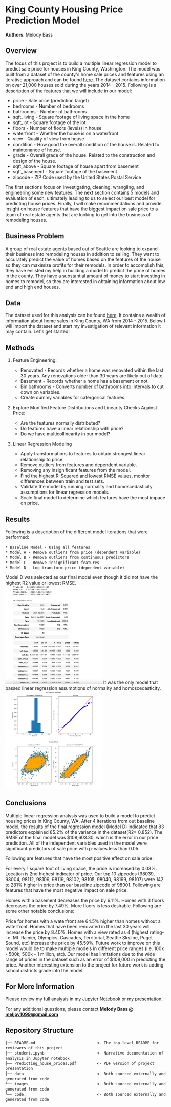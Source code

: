 # King County Housing Price Prediction Model

**Authors**: Melody Bass

## Overview

The focus of this project is to build a multiple linear regression model to predict sale price for houses in King County, Washington. The model was built from a dataset of the county's home sale prices and features using an iterative approach and can be found [here](./data/kc_house_data.csv). The dataset contains information on over 21,000 houses sold during the years 2014 - 2015. Following is a description of the features that we will include in our model:

* price - Sale price (prediction target)
* bedrooms - Number of bedrooms
* bathrooms - Number of bathrooms
* sqft_living - Square footage of living space in the home
* sqft_lot - Square footage of the lot
* floors - Number of floors (levels) in house
* waterfront - Whether the house is on a waterfront
* view - Quality of view from house
* condition - How good the overall condition of the house is. Related to maintenance of house.
* grade - Overall grade of the house. Related to the construction and design of the house.
* sqft_above - Square footage of house apart from basement
* sqft_basement - Square footage of the basement
* zipcode - ZIP Code used by the United States Postal Service

The first sections focus on investigating, cleaning, wrangling, and engineering some new features. The next section contains 5 models and evaluation of each, ultimately leading to us to select our best model for predicting house prices. Finally, I will make recommendations and provide insight on house features that have the biggest impact on sale price to a team of real estate agents that are looking to get into the business of remodeling houses.

## Business Problem

A group of real estate agents based out of Seattle are looking to expand their business into remodeling houses in addition to selling. They want to accurately predict the value of homes based on the features of the house so they can maximize profits for their remodels. In order to accomplish this, they have enlisted my help in building a model to predict the price of homes in the county. They have a substantial amount of money to start investing in homes to remodel, so they are interested in obtaining information about low end and high end houses.

## Data

The dataset used for this analysis can be found [here](./data/kc_house_data.csv). It contains a wealth of information about home sales in King County, WA from 2014 - 2015. Below I will import the dataset and start my investigation of relevant information it may contain. Let's get started!

## Methods

1. Feature Engineering:

    * Renovated - Records whether a home was renovated within the last 30 years. Any renovations older than 30       years are likely out of date.
    * Basement - Records whether a home has a basement or not.
    * Bin bathrooms - Converts number of bathrooms into intervals to cut down on variables.
    * Create dummy variables for catergorical features.
    
2. Explore Modified Feature Distributions and Linearity Checks Against Price:

    * Are the features normally distributed?
    * Do features have a linear relationship with price?
    * Do we have multicollinearity in our model?
    
3. Linear Regression Modeling

    * Apply transformations to features to obtain strongest linear relationship to price.
    * Remove outliers from features and dependent variable.
    * Removing any insignificant features from the model.
    * Find the highest R-Squared and lowest RMSE values, monitor differences between train and test sets.
    * Validate the model by running normality and homoscedasticity assumptions for linear regression models.
    * Scale final model to determine which features have the most impace on price.

## Results

Following is a description of the different model iterations that were performed:

    * Baseline Model - Using all features
    * Model A - Remove outliers from price (dependent variable)
    * Model B - Remove outliers from continuous predictors
    * Model C - Remove insignificant features
    * Model D - Log transform price (dependent variable)
    
Model D was selected as our final model even though it did not have the highest R2 value or lowest RMSE. 
<img src = "./images/final_model_stats.png" width=60%>
It was the only model that passed linear regression assumptions of normality and homoscedasticity.    
<img src = "./images/final_qq_plot.png" width=60%><img src = "./images/final_resid_plot.png" width=60%>
     

## Conclusions

Multiple linear regression analysis was used to build a model to predict housing prices in King County, WA. After 4 iterations from out baseline model, the results of the final regression model (Model D) indicated that 83 predictors explained 85.2% of the variance in the dataset(R2= 0.852). The RMSE of the final model was $108,603.30, which is the error in our price prediction. All of the independent variables used in the model were significant predictors of sale price with p-values less than 0.05.

Following are features that have the most positive effect on sale price:

For every 1 square foot of living space, the price is increased by 0.03%.
Location is 2nd highest indicator of price. Our top 10 zipcodes (98039, 98004, 98112, 98109, 98119, 98102, 98105, 98040, 98199, 98107) were 142 to 281% higher in price than our baseline zipcode of 98001.
Following are features that have the most negative impact on sale price:

Homes with a basement decreases the price by 6.11%.
Homes with 3 floors decreases the price by 7.49%. More floors is less desirable.
Following are some other notable conclusions:

Price for homes with a waterfront are 64.5% higher than homes without a waterfront.
Homes that have been renovated in the last 30 years will increase the price by 8.40%.
Homes with a view rated as 4 (highest rating- i.e. Mt. Rainier, Olympics, Cascades, Territorial, Seattle Skyline, Puget Sound, etc) increase the price by 45.59%.
Future work to improve on this model would be to make multiple models in different price ranges (i.e. 100k - 500k, 500k - 1 million, etc). Our model has limitations due to the wide range of prices in the dataset such as an error of $108,000 in predicting the price. Another interesting extension to the project for future work is adding school districts grade into the model.


## For More Information

Please review my full analysis in [my Jupyter Notebook](./student.ipynb) or my [presentation](./IMDB_movies_analysis_presentation.pdf).

For any additional questions, please contact **Melody Bass @ meljoy1099@gmail.com**

## Repository Structure

```
├── README.md                           <- The top-level README for reviewers of this project
├── student.ipynb                       <- Narrative documentation of analysis in Jupyter notebook
├── Predicting_house_prices.pdf         <- PDF version of project presentation
├── data                                <- Both sourced externally and generated from code
└── images                              <- Both sourced externally and generated from code
└── code.                               <- Both sourced externally and generated from code
```

